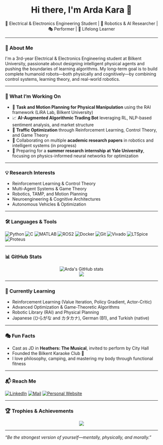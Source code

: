 <h1 align="center">Hi there, I'm Arda Kara 👋</h1>
<p align="center">
  🚀 Electrical & Electronics Engineering Student | 🤖 Robotics & AI Researcher | 🎭 Performer | 🧠 Lifelong Learner
</p>

---

### 🧩 About Me

I'm a 3rd-year Electrical & Electronics Engineering student at Bilkent University, passionate about designing intelligent physical agents and pushing the boundaries of learning algorithms. My long-term goal is to build complete humanoid robots—both physically and cognitively—by combining control systems, learning theory, and real-world robotics.

---

### 🔭 What I’m Working On
- 🤖 **Task and Motion Planning for Physical Manipulation** using the RAI framework (LiRA Lab, Bilkent University)
- 📈 **AI-Augmented Algorithmic Trading Bot** leveraging RL, NLP-based sentiment analysis, and market structure
- 🧠 **Traffic Optimization** through Reinforcement Learning, Control Theory, and Game Theory
- 📄 Collaborating on multiple **academic research papers** in robotics and intelligent systems (in progress)
- 🧪 Preparing for a **summer research internship at Yale University**, focusing on physics-informed neural networks for optimization

---

### 💡 Research Interests
- Reinforcement Learning & Control Theory
- Multi-Agent Systems & Game Theory
- Robotics, TAMP, and Motion Planning
- Neuroengineering & Cognitive Architectures
- Autonomous Vehicles & Optimization

---

### 🛠️ Languages & Tools
![Python](https://img.shields.io/badge/Python-3776AB?style=flat&logo=python&logoColor=white)
![C](https://img.shields.io/badge/C-00599C?style=flat&logo=c&logoColor=white)
![MATLAB](https://img.shields.io/badge/MATLAB-orange?style=flat&logo=Mathworks)
![ROS2](https://img.shields.io/badge/ROS2-22314E?style=flat&logo=ros&logoColor=white)
![Docker](https://img.shields.io/badge/Docker-2496ED?style=flat&logo=docker&logoColor=white)
![Git](https://img.shields.io/badge/Git-F05032?style=flat&logo=git&logoColor=white)
![Vivado](https://img.shields.io/badge/Vivado-FFB900?style=flat)
![LTSpice](https://img.shields.io/badge/LTSpice-blue?style=flat)
![Proteus](https://img.shields.io/badge/Proteus-lightgrey?style=flat)

---

### 📊 GitHub Stats
<p align="center">
  <img src="https://github-readme-stats.vercel.app/api?username=ardakara&show_icons=true&theme=tokyonight" alt="Arda's GitHub stats" />
  <br>
  <img src="https://github-readme-streak-stats.herokuapp.com?user=ardakara&theme=tokyonight" />
</p>

---

### 🧠 Currently Learning
- Reinforcement Learning (Value Iteration, Policy Gradient, Actor-Critic)
- Advanced Optimization & Game-Theoretic Algorithms
- Robotic Library (RAI) and Physical Planning
- Japanese (ひらがな and カタカナ), German (B1), and Turkish (native)

---

### 🎭 Fun Facts
- Cast as JD in **Heathers: The Musical**, invited to perform by City Hall
- Founded the Bilkent Karaoke Club 🎤
- I love philosophy, camping, and mastering my body through functional fitness

---

### 📬 Reach Me
[![LinkedIn](https://img.shields.io/badge/LinkedIn-ArdaKara-blue?logo=linkedin)](https://linkedin.com/in/arda-kara)
[![Mail](https://img.shields.io/badge/Email-Click%20Here-red?logo=gmail)](mailto:yourmail@example.com)
[![Personal Website](https://img.shields.io/badge/Portfolio-Coming%20Soon-yellowgreen)](#)

---

### 🏆 Trophies & Achievements
<p align="center">
  <img src="https://github-profile-trophy.vercel.app/?username=ardakara&theme=darkhub&margin-w=15" />
</p>

---

_“Be the strongest version of yourself—mentally, physically, and morally.”_
